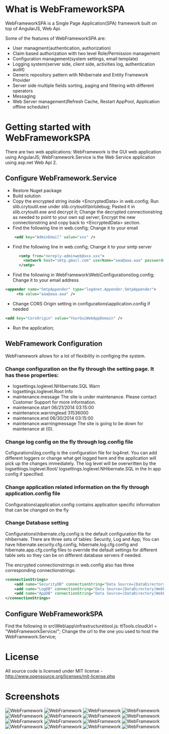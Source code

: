 # What is WebFrameworkSPA

WebFrameworkSPA is a Single Page Application(SPA) framework built on top of AngularJS, Web Api.

Some of the features of WebFrameworkSPA are:

  * User managment(authentication, authorization)
  * Claim based authorization with two level Role/Permission management
  * Configuration management(system settings, email template)
  * Logging system(server side, client side, activities log, authentication audit)
  * Generic repository pattern with Nhibernate and Entity Framework Provider
  * Server side multiple fields sorting, paging and filtering with different operators
  * Messaging
  * Web Server management(Refresh Cache, Restart AppPool, Application offline scheduler)  

# Getting started with WebFrameworkSPA
There are two web applications: WebFramework is the GUI web application using AngularJS; WebFramework.Service is the Web Service application using asp.net Web Api 2.
## Configure WebFramework.Service
  * Restore Nuget package
  * Build solution
  * Copy the encrypted string inside \<EncryptedData\> in web.config; 
     Run slib.crytoutil.exe under slib.crytoutil\bin\debug;
     Pasted it in slib.crytoutil.exe and decrypt it; 
     Change the  decrypted connectionstring as needed to point to your own sql server;
     Encrypt the new connectionstring and copy back to \<EncryptedData\> section.
  * Find the following line in web.config; Change it to your email
```XML
	<add key="AdminEmail" value="xxx" />
```

  * Find the following line in web.config; Change it to your smtp server
```XML
      <smtp from="noreply-adminweb@xxx.xxx">
        <network host="smtp.gmail.com" userName="aaa@aaa.aaa" password="aaa" port="587" enableSsl="true" />
      </smtp>
```
  * Find the following in WebFramework\Web\Configurations\log.config;
    Change it to your email address
```XML
<appender name="SmtpAppender" type="log4net.Appender.SmtpAppender">
     <to value="aaa@aaa.aaa" />
```
  * Change CORS Origin setting in configurations\application.config if needed
```XML
<add key="CorsOrigin" value="YourGuiWebAppDomain" />
```
  * Run the application; 

## WebFramework Configuration
WebFramework allows for a lot of flexibility in configing the system. 

### Change configuration on the fly through the setting page. It has these properties:

* logsettings.loglevel.NHibernate.SQL	Warn
* logsettings.loglevel.Root	Info
* maintenance.message	The site is under maintenance. Please contact Customer Support for more information.
* maintenance.start	06/21/2014 03:15:00
* maintenance.warninglead	31536000
* maintenance.end	06/30/2014 03:15:00
* maintenance.warningmessage	The site is going to be down for maintenance at {0}.

### Change log config on the fly through log.config file

Cofigurations\log.config is the configuration file for log4net. You can add different loggers or change what get logged here and the application will pick up the changes immediately. The log level will be overwritten by the logsettings.loglevel.Root/ logsettings.loglevel.NHibernate.SQL in the In app config if specified.

### Change application related information on the fly through application.config file

Configurations\application.config contains application specific information that can be changed on the fly

### Change Database setting

Configurations\hibernate.cfg.config is the default configuration file for nhibernate. 
There are three sets of tables: Security, Log and App; 
You can have hibernate.security.cfg.config, hibernate.log.cfg.config and hibernate.app.cfg.config files to override the default settings for different table sets so they can be on different database servers if needed. 

The encrypted connectionstrings in web.config also has three corresponding connectionstrings:
```XML
<connectionStrings>
	<add name="SecurityDB" connectionString="Data Source=|DataDirectory|WebFramework.sdf;Enlist=false;" providerName="System.Data.SqlServerCe.4.0" />
	<add name="LogDB" connectionString="Data Source=|DataDirectory|WebFramework.sdf;Enlist=false;" providerName="System.Data.SqlServerCe.4.0" />
	<add name="AppDB" connectionString="Data Source=|DataDirectory|WebFramework.sdf;Enlist=false;" providerName="System.Data.SqlServerCe.4.0" />
</connectionStrings>
```
## Configure WebFrameworkSPA
Find the following in src\Web\app\infrastructure\tool.js:
ttTools.cloudUrl = "WebFrameworkService/";
Change the url to the one you used to host the WebFramework.Service;

# License
All source code is licensed under MIT license - http://www.opensource.org/licenses/mit-license.php

# Screenshots
![WebFramework](screenshots/home.jpg?raw=true "home")
![WebFramework](screenshots/login.jpg?raw=true "login")
![WebFramework](screenshots/menu.jpg?raw=true "menu")
![WebFramework](screenshots/log.jpg?raw=true "log")
![WebFramework](screenshots/user.jpg?raw=true "user")
![WebFramework](screenshots/filter.jpg?raw=true "filter")
![WebFramework](screenshots/maintenance.jpg?raw=true "maintenance")
![WebFramework](screenshots/activitylog.jpg?raw=true "activitylog")
![WebFramework](screenshots/authenticationaudit.jpg?raw=true "authenticationaudit")
![WebFramework](screenshots/role.jpg?raw=true "role")
![WebFramework](screenshots/permission.jpg?raw=true "permission")
![WebFramework](screenshots/userrole.jpg?raw=true "userrole")
![WebFramework](screenshots/rolepermission.jpg?raw=true "rolepermission")
![WebFramework](screenshots/roleuserlist.jpg?raw=true "roleuserlist")
![WebFramework](screenshots/setting.jpg?raw=true "setting")
![WebFramework](screenshots/messagetemplate.jpg?raw=true "messagetemplate")
